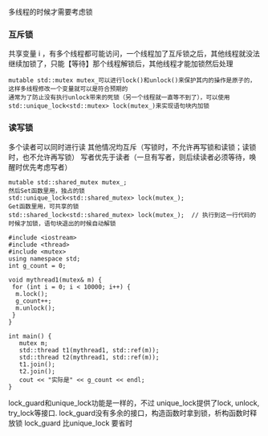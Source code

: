 多线程的时候才需要考虑锁
### 互斥锁
共享变量 i ，有多个线程都可能访问，一个线程加了互斥锁之后，其他线程就没法继续加锁了，只能【等待】那个线程解锁后，其他线程才能加锁然后处理
```
mutable std::mutex mutex_可以进行lock()和unlock()来保护其内的操作是原子的，这样多线程修改一个变量就可以是符合预期的
通常为了防止没有执行unlock带来的死锁（另一个线程就一直等不到了），可以使用std::unique_lock<std::mutex> lock(mutex_)来实现语句块内加锁
```

### 读写锁
多个读者可以同时进行读
其他情况均互斥（写锁时，不允许再写锁和读锁；读锁时，也不允许再写锁）
写者优先于读者（一旦有写者，则后续读者必须等待，唤醒时优先考虑写者）
```
mutable std::shared_mutex mutex_;
然后Set函数里用，独占的锁
std::unique_lock<std::shared_mutex> lock(mutex_);
Get函数里用，可共享的锁
std::shared_lock<std::shared_mutex> lock(mutex_);  // 执行到这一行代码的时候才加锁，语句块退出的时候自动解锁
```

```
#include <iostream>
#include <thread>
#include <mutex>
using namespace std;
int g_count = 0;

void mythread1(mutex& m) {
 for (int i = 0; i < 10000; i++) {
  m.lock();
  g_count++;
  m.unlock();
 }
}

int main() {
   mutex m;
   std::thread t1(mythread1, std::ref(m));
   std::thread t2(mythread1, std::ref(m));
   t1.join();
   t2.join();
   cout << "实际是" << g_count << endl;
}
```


lock_guard和unique_lock功能是一样的，不过
unique_lock提供了lock, unlock, try_lock等接口.
lock_guard没有多余的接口，构造函数时拿到锁，析构函数时释放锁
lock_guard 比unique_lock 要省时
